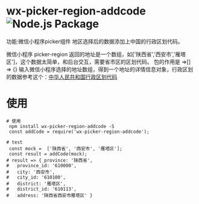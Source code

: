 # wx-picker-region-addcode  ![Node.js Package](https://github.com/wflixu/wx-picker-region-addcode/workflows/Node.js%20Package/badge.svg)


功能:微信小程序picker组件 地区选择后的数据添加上中国的行政区划代码。

微信小程序 picker-region 返回的地址是一个数组，如['陕西省','西安市','雁塔区']，这个数据太简单，和后台交互，需要省市区的区划代码。 包的作用是 =>[] => {}  输入微信小程序选择的地址数组，得到一个地址的详情信息对象，行政区划的数据参考这个：<a href="https://github.com/modood/Administrative-divisions-of-China">中华人民共和国行政区划代码</a>



# 使用

```shell
# 使用
 npm install wx-picker-region-addcode -S
 const addCode = require('wx-picker-region-addcode');

# test
 const mock =  ['陕西省', '西安市', '雁塔区'];
 const result = addCode(mock);
# result => { province: '陕西省',
#   province_id: '610000',
#   city: '西安市',
#   city_id: '610100',
#   district: '雁塔区',
#   district_id: '610113',
#   address: '陕西省西安市雁塔区' } 
 
```

